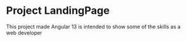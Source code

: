 # Project LandingPage

This project made Angular 13 is intended to show some of the skills as a web developer

